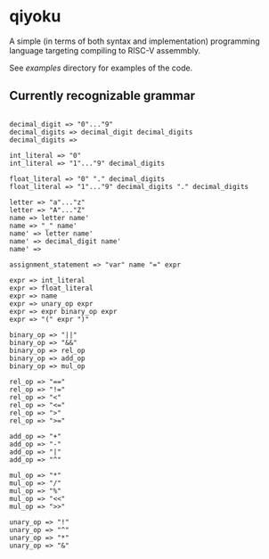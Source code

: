 # qiyoku

A simple (in terms of both syntax and implementation) programming language targeting compiling to RISC-V assemmbly.

See *examples* directory for examples of the code.

## Currently recognizable grammar

```bnf

decimal_digit => "0"..."9"
decimal_digits => decimal_digit decimal_digits
decimal_digits =>

int_literal => "0"
int_literal => "1"..."9" decimal_digits

float_literal => "0" "." decimal_digits
float_literal => "1"..."9" decimal_digits "." decimal_digits

letter => "a"..."z"
letter => "A"..."Z"
name => letter name'
name => "_" name'
name' => letter name'
name' => decimal_digit name'
name' =>

assignment_statement => "var" name "=" expr

expr => int_literal
expr => float_literal
expr => name
expr => unary_op expr
expr => expr binary_op expr
expr => "(" expr ")"

binary_op => "||"
binary_op => "&&"
binary_op => rel_op
binary_op => add_op
binary_op => mul_op

rel_op => "=="
rel_op => "!="
rel_op => "<"
rel_op => "<="
rel_op => ">"
rel_op => ">="

add_op => "+"
add_op => "-"
add_op => "|"
add_op => "^"

mul_op => "*"
mul_op => "/"
mul_op => "%"
mul_op => "<<"
mul_op => ">>"

unary_op => "!"
unary_op => "^"
unary_op => "*"
unary_op => "&"

```
